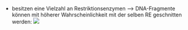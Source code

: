 - besitzen eine Vielzahl an Restriktionsenzymen --> DNA-Fragmente können mit höherer Wahrscheinlichkeit mit der selben RE geschnitten werden:
![](Pasted%20image%2020240115103804.png)
